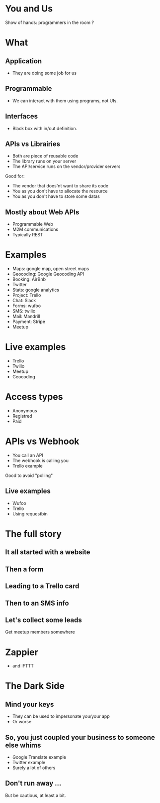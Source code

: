 # You and Us
Show of hands: programmers in the room ?

# What

## Application
* They are doing some job for us

## Programmable
* We can interact with them using programs, not UIs.

## Interfaces
* Black box with in/out definition.

## APIs vs Librairies
* Both are piece of reusable code
* The library runs on your server
* The API/service runs on the vendor/provider servers

Good for:
* The vendor that does'nt want to share its code
* You as you don't have to allocate the resource
* You as you don't have to store some datas

## Mostly about Web APIs
* Programmable Web
* M2M communications
* Typically REST

# Examples

* Maps: google map, open street maps
* Geocoding: Google Geocoding API
* Booking: AirBnb
* Twitter
* Stats: google analytics
* Project: Trello
* Chat: Slack
* Forms: wufoo
* SMS: twilio
* Mail: Mandrill
* Payment: Stripe
* Meetup

# Live examples
* Trello
* Twilio
* Meetup
* Geocoding

# Access types

* Anonymous
* Registred
* Paid

 # APIs vs Webhook
 * You call an API
 * The webhook is calling you
 * Trello example

 Good to avoid "polling"

## Live examples
* Wufoo
* Trello
* Using requestbin

# The full story
## It all started with a website

## Then a form

## Leading to a Trello card

## Then to an SMS info

## Let's collect some leads
Get meetup members somewhere

# Zappier
* and IFTTT

# The Dark Side

## Mind your keys
* They can be used to impersonate you/your app
* Or worse

## So, you just coupled your business to someone else whims
* Google Translate example
* Twitter example
* Surely a lot of others

## Don't run away ...
But be cautious, at least a bit.